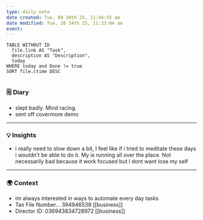 ```yaml
---
type: daily note
date created: Tue, 09 30th 25, 11:44:55 am
date modified: Tue, 10 14th 25, 11:33:04 am
event:
---
```




```dataview
TABLE WITHOUT ID
  file.link AS "Task",
  description AS "Description",
  today
WHERE today and Done != true
SORT file.ctime DESC
```

```dataviewjs

```

### 🗒️ **Diary**
- slept badly. Mind racing.
- sent off covermore demo


---

### 💡 Insights
- i really need to slow down a bit, I feel like if i tried to meditate these days i wouldn't be able to do it. My is running all over the place. Not necessarily bad because it work focused but I dont want lose my self


---

### 🌍 Context
- im always interested in ways to automate every day tasks
- Tax File Number… 394946538 [[business]]
- Director ID: 036943834728972 [[business]]
